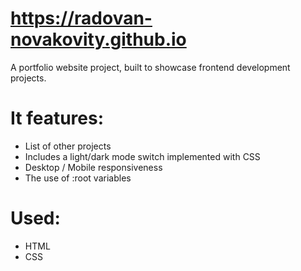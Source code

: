 # https://radovan-novakovity.github.io

A portfolio website project, built to showcase frontend development projects.

# It features: 
- List of other projects 
- Includes a light/dark mode switch implemented with CSS
- Desktop / Mobile responsiveness
- The use of :root variables

# Used:  
- HTML  
- CSS 
